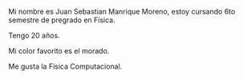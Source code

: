Mi nombre es Juan Sebastian Manrique Moreno, estoy cursando 6to semestre de pregrado en Física.

Tengo 20 años.

Mi color favorito es el morado.

Me gusta la Física Computacional.

